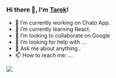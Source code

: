 ### Hi there 👋, I'm [Tarek](https://github.com/fuboki10)!


- 🔭 I’m currently working on Chato App.
- 🌱 I’m currently learning React.
- 👯 I’m looking to collaborate on Google
- 🤔 I’m looking for help with ...
- 💬 Ask me about anything..
- 📫 How to reach me: ...


![](https://github-readme-stats.vercel.app/api?username=fuboki10&&show_icons=true&title_color=ffffff&icon_color=bb2acf&text_color=daf7dc&bg_color=151515)

